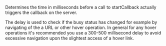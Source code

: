 ﻿Determines the time in milliseconds before a call to startCallback actually triggers the callback on the server.

The delay is used to check if the busy status has changed for example by navigating of the a URL or other hover operation. In general for any hover operations it's recommended you use a 300-500 millisecond delay to avoid excessive navigation upon the slightest access of a hover link.
